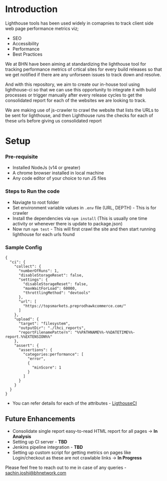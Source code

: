 
# Introduction

Lighthouse tools has been used widely in comapnies to track client side web page performance metrics viz; 
- SEO
- Accessibility
- Performance
- Best Practices 

We at BHN have been aiming at standardizing the lighthouse tool for tracking performance metrics of crtical sites for every build releases so that we get notified if there are any unforseen issues to track down and resolve.

And with this repository, we aim to create our in-house tool using lighthouse-ci so that we can use this opportunity to integrate it with build processes or trigger manually after every release cycles to get the consolidated report for each of the websites we are looking to track. 

We are making use of js-crawler to crawl the website that lists the URLs to be sent for lighthouse, and then Lighthouse runs the checks for each of these urls before giving us consolidated report

# Setup

### Pre-requisite
 - Installed NodeJs (v14 or greater)
 - A chrome browser installed in local machine
 - Any code editor of your choice to run JS files

### Steps to Run the code

- Naviagte to root folder
- Set environment variable values in `.env` file (URL, DEPTH) - This is for crawler
- Install the dependencies via `npm install` (This is usually one time activity or whenever there is update to package.json)
- Now run `npm test` - This will first crawl the site and then start running lighthouse for each urls found

### Sample Config
```
{
  "ci": {
    "collect": {
      "numberOfRuns": 1,
      "disableStorageReset": false,
      "settings": {
        "disableStorageReset": false,
        "maxWaitForLoad": 60000,
        "throttlingMethod": "devtools"
      },
      "url": [
        "https://topsmarkets.preprodhawkcommerce.com/"
      ]
    },
    "upload": {
      "target": "filesystem",
      "outputDir": "./lhci_reports",
      "reportFilenamePattern": "%%PATHNAME%%-%%DATETIME%%-report.%%EXTENSION%%"
    },
    "assert": {
      "assertions": {
        "categories:performance": [
          "error",
          {
            "minScore": 1
          }
        ]
      }
    }
  }
}
```

- You can refer details for each of the attributes - [LigthouseCI](https://github.com/GoogleChrome/lighthouse-ci/blob/main/docs/configuration.md#server)


## Future Enhancements

 - Consolidate single report easy-to-read HTML report for all pages -> **In Analysis**
 - Setting up CI server - **TBD**
 - Jenkins pipeline integration - **TBD**
 - Setting up custom script for getting metrics on pages like Login/checkout as these are not crawlable links -> **In Progress**


Please feel free to reach out to me in case of any queries - sachin.joshi@bhnetwork.com